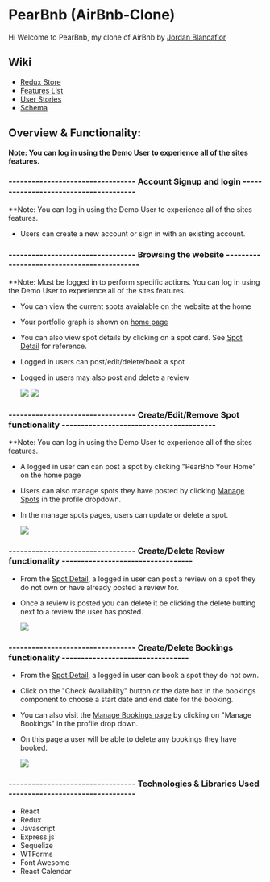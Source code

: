 # PearBnb (AirBnb-Clone)

Hi Welcome to PearBnb, my clone of AirBnb by [Jordan Blancaflor](https://www.linkedin.com/in/jordan-blancaflor-a4577584/)

## Wiki
- [Redux Store](https://github.com/Jblancs/robinhood-clone/wiki/Redux-Store)
- [Features List](https://github.com/Jblancs/robinhood-clone/wiki/Features-List)
- [User Stories](https://github.com/Jblancs/robinhood-clone/wiki/User-Stories)
- [Schema](https://github.com/Jblancs/robinhood-clone/wiki/Schema)

## Overview & Functionality:
**Note: You can log in using the Demo User to experience all of the sites features.**

### --------------------------------- Account Signup and login --------------------------------------
**Note: You can log in using the Demo User to experience all of the sites features.
- Users can create a new account or sign in with an existing account.

### --------------------------------- Browsing the website -------------------------------------------
**Note: Must be logged in to perform specific actions. You can log in using the Demo User to experience all of the sites features.
  - You can view the current spots avaialable on the website at the home
  - Your portfolio graph is shown on [home page](https://jordan-auth-me.onrender.com/)
  - You can also view spot details by clicking on a spot card. See [Spot Detail](https://jordan-auth-me.onrender.com/spots/1) for reference.
  - Logged in users can post/edit/delete/book a spot 
  - Logged in users may also post and delete a review

    ![](https://media.giphy.com/media/BUsMPMDuppu1Bqrh0U/giphy.gif)
    ![](https://media.giphy.com/media/aMRn856gCSl8tiSqLm/giphy.gif)
    

### --------------------------------- Create/Edit/Remove Spot functionality ----------------------------------------
**Note: You can log in using the Demo User to experience all of the sites features.
- A logged in user can can post a spot by clicking "PearBnb Your Home" on the home page
- Users can also manage spots they have posted by clicking [Manage Spots](https://jordan-auth-me.onrender.com/spots/current) in the profile dropdown.
- In the manage spots pages, users can update or delete a spot.

  ![](https://media.giphy.com/media/qNz1oIsdJMES8WwQ5v/giphy.gif)

### --------------------------------- Create/Delete Review functionality ----------------------------------
- From the [Spot Detail](https://jordan-auth-me.onrender.com/spots/1), a logged in user can post a review on a spot they do not own or have already posted a review for.
- Once a review is posted you can delete it be clicking the delete butting next to a review the user has posted.

  ![](https://media.giphy.com/media/884JkgmZ0Uuucb5kqq/giphy.gif)
  
### --------------------------------- Create/Delete Bookings functionality ---------------------------------
- From the [Spot Detail](https://jordan-auth-me.onrender.com/spots/1), a logged in user can book a spot they do not own.
- Click on the "Check Availability" button or the date box in the bookings component to choose a start date and end date for the booking.
- You can also visit the [Manage Bookings page](https://jordan-auth-me.onrender.com/bookings/current) by clicking on "Manage Bookings" in the profile drop down.
- On this page a user will be able to delete any bookings they have booked.

  ![](https://media.giphy.com/media/QhOY8SJBddE6LepX43/giphy.gif)

### --------------------------------- Technologies & Libraries Used ---------------------------------

- React
- Redux
- Javascript
- Express.js
- Sequelize
- WTForms
- Font Awesome
- React Calendar

